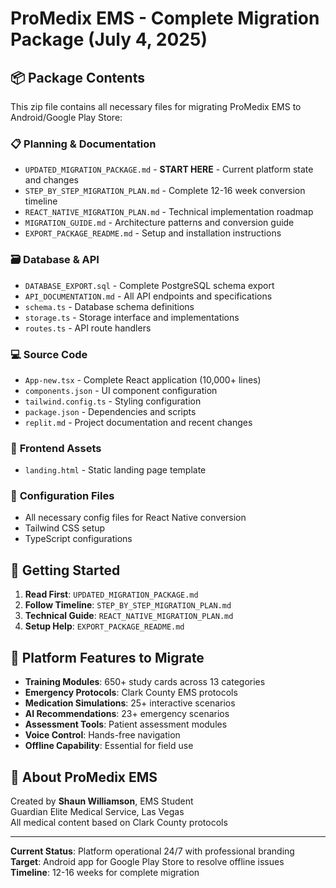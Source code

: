 # ProMedix EMS - Complete Migration Package (July 4, 2025)

## 📦 Package Contents

This zip file contains all necessary files for migrating ProMedix EMS to Android/Google Play Store:

### 📋 **Planning & Documentation**
- `UPDATED_MIGRATION_PACKAGE.md` - **START HERE** - Current platform state and changes
- `STEP_BY_STEP_MIGRATION_PLAN.md` - Complete 12-16 week conversion timeline
- `REACT_NATIVE_MIGRATION_PLAN.md` - Technical implementation roadmap
- `MIGRATION_GUIDE.md` - Architecture patterns and conversion guide
- `EXPORT_PACKAGE_README.md` - Setup and installation instructions

### 🗃️ **Database & API**
- `DATABASE_EXPORT.sql` - Complete PostgreSQL schema export
- `API_DOCUMENTATION.md` - All API endpoints and specifications
- `schema.ts` - Database schema definitions
- `storage.ts` - Storage interface and implementations
- `routes.ts` - API route handlers

### 💻 **Source Code**
- `App-new.tsx` - Complete React application (10,000+ lines)
- `components.json` - UI component configuration
- `tailwind.config.ts` - Styling configuration
- `package.json` - Dependencies and scripts
- `replit.md` - Project documentation and recent changes

### 🎨 **Frontend Assets**
- `landing.html` - Static landing page template

### 🔧 **Configuration Files**
- All necessary config files for React Native conversion
- Tailwind CSS setup
- TypeScript configurations

## 🚀 **Getting Started**

1. **Read First**: `UPDATED_MIGRATION_PACKAGE.md`
2. **Follow Timeline**: `STEP_BY_STEP_MIGRATION_PLAN.md`
3. **Technical Guide**: `REACT_NATIVE_MIGRATION_PLAN.md`
4. **Setup Help**: `EXPORT_PACKAGE_README.md`

## 📱 **Platform Features to Migrate**

- **Training Modules**: 650+ study cards across 13 categories
- **Emergency Protocols**: Clark County EMS protocols
- **Medication Simulations**: 25+ interactive scenarios
- **AI Recommendations**: 23+ emergency scenarios
- **Assessment Tools**: Patient assessment modules
- **Voice Control**: Hands-free navigation
- **Offline Capability**: Essential for field use

## 🏥 **About ProMedix EMS**

Created by **Shaun Williamson**, EMS Student  
Guardian Elite Medical Service, Las Vegas  
All medical content based on Clark County protocols

---

**Current Status**: Platform operational 24/7 with professional branding  
**Target**: Android app for Google Play Store to resolve offline issues  
**Timeline**: 12-16 weeks for complete migration